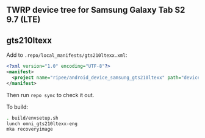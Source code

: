 ## TWRP device tree for Samsung Galaxy Tab S2 9.7 (LTE)
## gts210ltexx

Add to `.repo/local_manifests/gts210ltexx.xml`:

```xml
<?xml version="1.0" encoding="UTF-8"?>
<manifest>
  <project name="ripee/android_device_samsung_gts210ltexx" path="device/samsung/gts210ltexx" remote="github" revision="android-7.1" />
</manifest>
```

Then run `repo sync` to check it out.

To build:

```sh
. build/envsetup.sh
lunch omni_gts210ltexx-eng
mka recoveryimage
```

